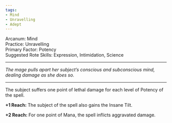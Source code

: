 ```yaml
---
tags:
- Mind
- Unravelling
- Adept
---
```


Arcanum: Mind\
Practice: Unravelling\
Primary Factor: Potency\
Suggested Rote Skills: Expression, Intimidation, Science

---

_The mage pulls apart her subject’s conscious and subconscious mind, dealing damage as she does so._

---

The subject suffers one point of lethal damage for each level of Potency of the spell.

**+1 Reach:** The subject of the spell also gains the Insane Tilt.

**+2 Reach:** For one point of Mana, the spell inflicts aggravated damage.